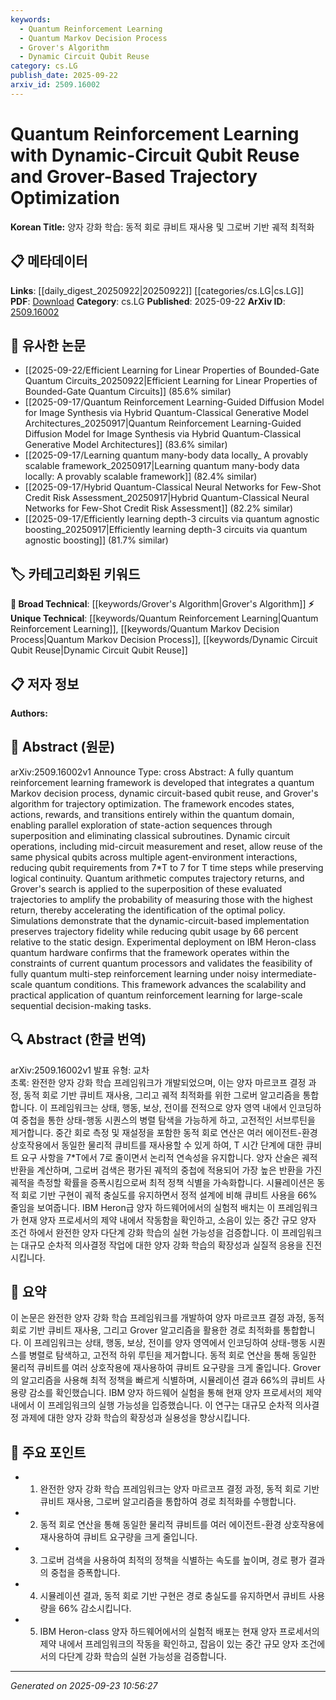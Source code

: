 ```yaml
---
keywords:
  - Quantum Reinforcement Learning
  - Quantum Markov Decision Process
  - Grover's Algorithm
  - Dynamic Circuit Qubit Reuse
category: cs.LG
publish_date: 2025-09-22
arxiv_id: 2509.16002
---
```


<!-- KEYWORD_LINKING_METADATA:
{
  "processed_timestamp": "2025-09-23T10:56:27.319847",
  "vocabulary_version": "1.0",
  "selected_keywords": [
    "Quantum Reinforcement Learning",
    "Quantum Markov Decision Process",
    "Grover's Algorithm",
    "Dynamic Circuit Qubit Reuse"
  ],
  "rejected_keywords": [],
  "similarity_scores": {
    "Quantum Reinforcement Learning": 0.78,
    "Quantum Markov Decision Process": 0.72,
    "Grover's Algorithm": 0.8,
    "Dynamic Circuit Qubit Reuse": 0.75
  },
  "extraction_method": "AI_prompt_based",
  "budget_applied": true,
  "candidates_json": {
    "candidates": [
      {
        "surface": "Quantum Reinforcement Learning",
        "canonical": "Quantum Reinforcement Learning",
        "aliases": [
          "Quantum RL"
        ],
        "category": "unique_technical",
        "rationale": "This represents a novel intersection of quantum computing and reinforcement learning, offering unique insights for linking quantum and AI research.",
        "novelty_score": 0.85,
        "connectivity_score": 0.65,
        "specificity_score": 0.9,
        "link_intent_score": 0.78
      },
      {
        "surface": "Quantum Markov Decision Process",
        "canonical": "Quantum Markov Decision Process",
        "aliases": [
          "Quantum MDP"
        ],
        "category": "unique_technical",
        "rationale": "This is a specific adaptation of classical MDPs to the quantum domain, which is crucial for understanding quantum decision-making frameworks.",
        "novelty_score": 0.78,
        "connectivity_score": 0.6,
        "specificity_score": 0.88,
        "link_intent_score": 0.72
      },
      {
        "surface": "Grover's Algorithm",
        "canonical": "Grover's Algorithm",
        "aliases": [
          "Grover Search"
        ],
        "category": "broad_technical",
        "rationale": "A fundamental quantum algorithm that enhances the search process, linking quantum computing with optimization tasks.",
        "novelty_score": 0.4,
        "connectivity_score": 0.85,
        "specificity_score": 0.7,
        "link_intent_score": 0.8
      },
      {
        "surface": "Dynamic Circuit Qubit Reuse",
        "canonical": "Dynamic Circuit Qubit Reuse",
        "aliases": [
          "Dynamic Qubit Reuse"
        ],
        "category": "unique_technical",
        "rationale": "This concept reduces qubit requirements, which is a significant advancement for scalable quantum computing applications.",
        "novelty_score": 0.82,
        "connectivity_score": 0.68,
        "specificity_score": 0.85,
        "link_intent_score": 0.75
      }
    ],
    "ban_list_suggestions": [
      "trajectory optimization",
      "quantum arithmetic",
      "IBM Heron-class quantum hardware"
    ]
  },
  "decisions": [
    {
      "candidate_surface": "Quantum Reinforcement Learning",
      "resolved_canonical": "Quantum Reinforcement Learning",
      "decision": "linked",
      "scores": {
        "novelty": 0.85,
        "connectivity": 0.65,
        "specificity": 0.9,
        "link_intent": 0.78
      }
    },
    {
      "candidate_surface": "Quantum Markov Decision Process",
      "resolved_canonical": "Quantum Markov Decision Process",
      "decision": "linked",
      "scores": {
        "novelty": 0.78,
        "connectivity": 0.6,
        "specificity": 0.88,
        "link_intent": 0.72
      }
    },
    {
      "candidate_surface": "Grover's Algorithm",
      "resolved_canonical": "Grover's Algorithm",
      "decision": "linked",
      "scores": {
        "novelty": 0.4,
        "connectivity": 0.85,
        "specificity": 0.7,
        "link_intent": 0.8
      }
    },
    {
      "candidate_surface": "Dynamic Circuit Qubit Reuse",
      "resolved_canonical": "Dynamic Circuit Qubit Reuse",
      "decision": "linked",
      "scores": {
        "novelty": 0.82,
        "connectivity": 0.68,
        "specificity": 0.85,
        "link_intent": 0.75
      }
    }
  ]
}
-->

# Quantum Reinforcement Learning with Dynamic-Circuit Qubit Reuse and Grover-Based Trajectory Optimization

**Korean Title:** 양자 강화 학습: 동적 회로 큐비트 재사용 및 그로버 기반 궤적 최적화

## 📋 메타데이터

**Links**: [[daily_digest_20250922|20250922]] [[categories/cs.LG|cs.LG]]
**PDF**: [Download](https://arxiv.org/pdf/2509.16002.pdf)
**Category**: cs.LG
**Published**: 2025-09-22
**ArXiv ID**: [2509.16002](https://arxiv.org/abs/2509.16002)

## 🔗 유사한 논문
- [[2025-09-22/Efficient Learning for Linear Properties of Bounded-Gate Quantum Circuits_20250922|Efficient Learning for Linear Properties of Bounded-Gate Quantum Circuits]] (85.6% similar)
- [[2025-09-17/Quantum Reinforcement Learning-Guided Diffusion Model for Image Synthesis via Hybrid Quantum-Classical Generative Model Architectures_20250917|Quantum Reinforcement Learning-Guided Diffusion Model for Image Synthesis via Hybrid Quantum-Classical Generative Model Architectures]] (83.6% similar)
- [[2025-09-17/Learning quantum many-body data locally_ A provably scalable framework_20250917|Learning quantum many-body data locally: A provably scalable framework]] (82.4% similar)
- [[2025-09-17/Hybrid Quantum-Classical Neural Networks for Few-Shot Credit Risk Assessment_20250917|Hybrid Quantum-Classical Neural Networks for Few-Shot Credit Risk Assessment]] (82.2% similar)
- [[2025-09-17/Efficiently learning depth-3 circuits via quantum agnostic boosting_20250917|Efficiently learning depth-3 circuits via quantum agnostic boosting]] (81.7% similar)

## 🏷️ 카테고리화된 키워드
**🧠 Broad Technical**: [[keywords/Grover's Algorithm|Grover's Algorithm]]
**⚡ Unique Technical**: [[keywords/Quantum Reinforcement Learning|Quantum Reinforcement Learning]], [[keywords/Quantum Markov Decision Process|Quantum Markov Decision Process]], [[keywords/Dynamic Circuit Qubit Reuse|Dynamic Circuit Qubit Reuse]]

## 📋 저자 정보

**Authors:** 

## 📄 Abstract (원문)

arXiv:2509.16002v1 Announce Type: cross 
Abstract: A fully quantum reinforcement learning framework is developed that integrates a quantum Markov decision process, dynamic circuit-based qubit reuse, and Grover's algorithm for trajectory optimization. The framework encodes states, actions, rewards, and transitions entirely within the quantum domain, enabling parallel exploration of state-action sequences through superposition and eliminating classical subroutines. Dynamic circuit operations, including mid-circuit measurement and reset, allow reuse of the same physical qubits across multiple agent-environment interactions, reducing qubit requirements from 7*T to 7 for T time steps while preserving logical continuity. Quantum arithmetic computes trajectory returns, and Grover's search is applied to the superposition of these evaluated trajectories to amplify the probability of measuring those with the highest return, thereby accelerating the identification of the optimal policy. Simulations demonstrate that the dynamic-circuit-based implementation preserves trajectory fidelity while reducing qubit usage by 66 percent relative to the static design. Experimental deployment on IBM Heron-class quantum hardware confirms that the framework operates within the constraints of current quantum processors and validates the feasibility of fully quantum multi-step reinforcement learning under noisy intermediate-scale quantum conditions. This framework advances the scalability and practical application of quantum reinforcement learning for large-scale sequential decision-making tasks.

## 🔍 Abstract (한글 번역)

arXiv:2509.16002v1 발표 유형: 교차  
초록: 완전한 양자 강화 학습 프레임워크가 개발되었으며, 이는 양자 마르코프 결정 과정, 동적 회로 기반 큐비트 재사용, 그리고 궤적 최적화를 위한 그로버 알고리즘을 통합합니다. 이 프레임워크는 상태, 행동, 보상, 전이를 전적으로 양자 영역 내에서 인코딩하여 중첩을 통한 상태-행동 시퀀스의 병렬 탐색을 가능하게 하고, 고전적인 서브루틴을 제거합니다. 중간 회로 측정 및 재설정을 포함한 동적 회로 연산은 여러 에이전트-환경 상호작용에서 동일한 물리적 큐비트를 재사용할 수 있게 하여, T 시간 단계에 대한 큐비트 요구 사항을 7*T에서 7로 줄이면서 논리적 연속성을 유지합니다. 양자 산술은 궤적 반환을 계산하며, 그로버 검색은 평가된 궤적의 중첩에 적용되어 가장 높은 반환을 가진 궤적을 측정할 확률을 증폭시킴으로써 최적 정책 식별을 가속화합니다. 시뮬레이션은 동적 회로 기반 구현이 궤적 충실도를 유지하면서 정적 설계에 비해 큐비트 사용을 66% 줄임을 보여줍니다. IBM Heron급 양자 하드웨어에서의 실험적 배치는 이 프레임워크가 현재 양자 프로세서의 제약 내에서 작동함을 확인하고, 소음이 있는 중간 규모 양자 조건 하에서 완전한 양자 다단계 강화 학습의 실현 가능성을 검증합니다. 이 프레임워크는 대규모 순차적 의사결정 작업에 대한 양자 강화 학습의 확장성과 실질적 응용을 진전시킵니다.

## 📝 요약

이 논문은 완전한 양자 강화 학습 프레임워크를 개발하여 양자 마르코프 결정 과정, 동적 회로 기반 큐비트 재사용, 그리고 Grover 알고리즘을 활용한 경로 최적화를 통합합니다. 이 프레임워크는 상태, 행동, 보상, 전이를 양자 영역에서 인코딩하여 상태-행동 시퀀스를 병렬로 탐색하고, 고전적 하위 루틴을 제거합니다. 동적 회로 연산을 통해 동일한 물리적 큐비트를 여러 상호작용에 재사용하여 큐비트 요구량을 크게 줄입니다. Grover의 알고리즘을 사용해 최적 정책을 빠르게 식별하며, 시뮬레이션 결과 66%의 큐비트 사용량 감소를 확인했습니다. IBM 양자 하드웨어 실험을 통해 현재 양자 프로세서의 제약 내에서 이 프레임워크의 실행 가능성을 입증했습니다. 이 연구는 대규모 순차적 의사결정 과제에 대한 양자 강화 학습의 확장성과 실용성을 향상시킵니다.

## 🎯 주요 포인트

- 1. 완전한 양자 강화 학습 프레임워크는 양자 마르코프 결정 과정, 동적 회로 기반 큐비트 재사용, 그로버 알고리즘을 통합하여 경로 최적화를 수행합니다.
- 2. 동적 회로 연산을 통해 동일한 물리적 큐비트를 여러 에이전트-환경 상호작용에 재사용하여 큐비트 요구량을 크게 줄입니다.
- 3. 그로버 검색을 사용하여 최적의 정책을 식별하는 속도를 높이며, 경로 평가 결과의 중첩을 증폭합니다.
- 4. 시뮬레이션 결과, 동적 회로 기반 구현은 경로 충실도를 유지하면서 큐비트 사용량을 66% 감소시킵니다.
- 5. IBM Heron-class 양자 하드웨어에서의 실험적 배포는 현재 양자 프로세서의 제약 내에서 프레임워크의 작동을 확인하고, 잡음이 있는 중간 규모 양자 조건에서의 다단계 강화 학습의 실현 가능성을 검증합니다.


---

*Generated on 2025-09-23 10:56:27*